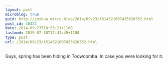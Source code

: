 ```yaml
---
layout: post
microblog: true
guid: http://joshua.micro.blog/2014/09/23/t514321607435620352.html
post_id: 40422
date: 2014-09-23T18:53:21+1100
lastmod: 2019-07-30T17:41:45+1100
type: post
url: /2014/09/23/t514321607435620352.html
---
```

Guys, spring has been hiding in Toowoomba. In case you were looking for it.
